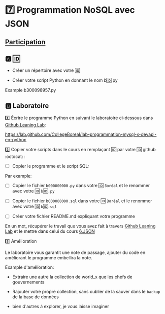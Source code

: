 # :seven: Programmation NoSQL avec JSON

## [Participation](.scripts/Participation.md)

## :a: :id:

* Créer un répertoire avec votre :id:

* Créer votre script Python en donnant le nom b:id:.py

Example b300098957.py


## :b: Laboratoire

:one: Écrire le programme Python en suivant le laboratoire ci-dessous dans [Github Leaning Lab](https://lab.github.com/CollegeBoreal):

https://lab.github.com/CollegeBoreal/lab-programmation-mysql-x-devapi-en-python

:two: Copier votre scripts dans le cours en remplaçant :id: par votre :id: github :octocat: :

- [ ] Copier le programme et le script SQL:

Par example:

  - [ ] Copier le fichier `b000000000.py` dans votre :id: `Boréal` et le renommer avec votre :id: `b`:id:`.py`

  - [ ] Copier le fichier `b000000000.sql` dans votre :id: `Boréal` et le renommer avec votre :id: `b`:id:`.sql`


- [ ] Créer votre fichier README.md expliquant votre programme


En un mot, récupérer le travail que vous avez fait à travers [Github Leaning Lab](https://lab.github.com/CollegeBoreal) et le mettre dans celui du cours [6.JSON](../6.JSON)

:three: Amélioration

Le laboratoire vous garantit une note de passage, ajouter du code en améliorant le programme embellira la note.

Example d'amélioration:

* Extraire une autre la collection de world_x que les chefs de gouvernements

* Rajouter votre propre collection, sans oublier de la sauver dans le `backup` de la base de données

* bien d'autres à explorer, je vous laisse imaginer


